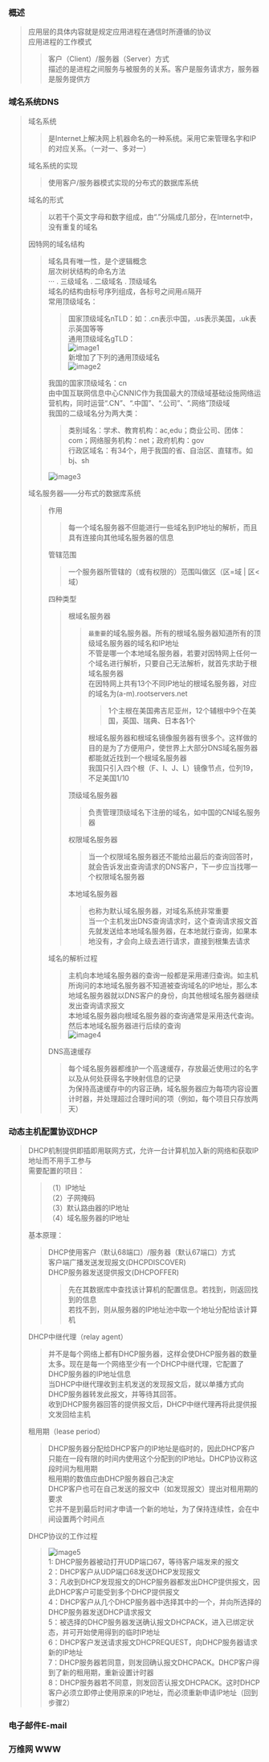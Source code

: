 ### 概述  
> 应用层的具体内容就是规定应用进程在通信时所遵循的协议  
> 应用进程的工作模式
>> 客户（Client）/服务器（Server）方式  
>> 描述的是进程之间服务与被服务的关系。客户是服务请求方，服务器是服务提供方  
>
### 域名系统DNS  
> 域名系统  
>> 是Internet上解决网上机器命名的一种系统。采用它来管理名字和IP的对应关系。（一对一、多对一）  
>
> 域名系统的实现  
>> 使用客户/服务器模式实现的分布式的数据库系统  
>
> 域名的形式   
>> 以若干个英文字母和数字组成，由“.”分隔成几部分，在Internet中，没有重复的域名  
>
> 因特网的域名结构  
>> 域名具有唯一性，是个逻辑概念  
>> 层次树状结构的命名方法  
>> ··· . 三级域名 . 二级域名 . 顶级域名  
>> 域名的结构由标号序列组成，各标号之间用`点`隔开  
>> 常用顶级域名：  
>>> 国家顶级域名nTLD：如：.cn表示中国，.us表示美国，.uk表示英国等等  
>>> 通用顶级域名gTLD：  
![image1](https://github.com/onshero/PCN/blob/picture/%E9%80%9A%E7%94%A8%E9%A1%B6%E7%BA%A7%E5%9F%9F%E5%90%8D.png)  
新增加了下列的通用顶级域名  
![image2](https://github.com/onshero/PCN/blob/picture/%E9%80%9A%E7%94%A8%E9%A1%B6%E7%BA%A7%E5%9F%9F%E5%90%8D2.png)  
>> 
>>我国的国家顶级域名：cn  
>> 由中国互联网信息中心CNNIC作为我国最大的顶级域基础设施网络运营机构，同时运营“.CN”、“.中国”、“.公司”、“.网络”顶级域  
>> 我国的二级域名分为两大类：  
>>> 类别域名：学术、教育机构：ac,edu；商业公司、团体：com；网络服务机构：net；政府机构：gov  
>>> 行政区域名：有34个，用于我国的省、自治区、直辖市。如bj、sh  
>>
>> ![image3](https://github.com/onshero/PCN/blob/picture/%E5%9B%A0%E7%89%B9%E7%BD%91%E7%9A%84%E5%9F%9F%E5%90%8D%E7%A9%BA%E9%97%B4.png)  
>
> 域名服务器——分布式的数据库系统  
>> 作用
>>> 每一个域名服务器不但能进行一些域名到IP地址的解析，而且具有连接向其他域名服务器的信息  
>>
>> 管辖范围  
>>> 一个服务器所管辖的（或有权限的）范围叫做区（区=域 | 区<域）  
>>
>> 四种类型  
>>> 根域名服务器  
>>>> `最重要`的域名服务器。所有的根域名服务器知道所有的顶级域名服务器的域名和IP地址  
>>>> 不管是哪一个本地域名服务器，若要对因特网上任何一个域名进行解析，只要自己无法解析，就首先求助于根域名服务器  
>>>> 在因特网上共有13个不同IP地址的根域名服务器，对应的域名为(a-m).rootservers.net    
>>>>> 1个主根在美国弗吉尼亚州，12个辅根中9个在美国，英国、瑞典、日本各1个  
>>>>
>>>> 根域名服务器和根域名镜像服务器有很多个。这样做的目的是为了方便用户，使世界上大部分DNS域名服务器都能就近找到一个根域名服务器  
>>>> 我国只引入四个根（F、I、J、L）镜像节点，位列19，不足美国1/10  
>>>
>>> 顶级域名服务器  
>>>> 负责管理顶级域名下注册的域名，如中国的CN域名服务器  
>>>
>>> 权限域名服务器  
>>>> 当一个权限域名服务器还不能给出最后的查询回答时，就会告诉发出查询请求的DNS客户，下一步应当找哪一个权限域名服务器  
>>>
>>> 本地域名服务器  
>>>> 也称为默认域名服务器，对域名系统非常重要  
>>>> 当一个主机发出DNS查询请求时，这个查询请求报文首先就发送给本地域名服务器，在本地就行查询，如果本地没有，才会向上级去进行请求，直接到根集去请求  
>>>
>>
>> 域名的解析过程  
>>> 主机向本地域名服务器的查询一般都是采用递归查询。如主机所询问的本地域名服务器不知道被查询域名的IP地址，那么本地域名服务器就以DNS客户的身份，向其他根域名服务器继续发出查询请求报文  
>>> 本地域名服务器向根域名服务器的查询通常是采用迭代查询。然后本地域名服务器进行后续的查询  
>>> ![image4](https://github.com/onshero/PCN/blob/picture/%E5%9F%9F%E5%90%8D%E8%A7%A3%E6%9E%90%E8%BF%87%E7%A8%8B.png)  
>>
>> DNS高速缓存  
>>> 每个域名服务器都维护一个高速缓存，存放最近使用过的名字以及从何处获得名字映射信息的记录  
>>> 为保持高速缓存中的内容正确，域名服务器应为每项内容设置计时器，并处理超过合理时间的项（例如，每个项目只存放两天）  
>>

### 动态主机配置协议DHCP  
> DHCP机制提供即插即用联网方式，允许一台计算机加入新的网络和获取IP地址而不用手工参与  
> 需要配置的项目：  
>> （1）IP地址  
>> （2）子网掩码  
>> （3）默认路由器的IP地址  
>> （4）域名服务器的IP地址  
>
> 基本原理：  
>> DHCP使用客户（默认68端口）/服务器（默认67端口）方式  
>> 客户端广播发送发现报文(DHCPDISCOVER)  
>> DHCP服务器发送提供报文(DHCPOFFER)  
>>> 先在其数据库中查找该计算机的配置信息。若找到，则返回找到的信息  
>>> 若找不到，则从服务器的IP地址池中取一个地址分配给该计算机  
>>
>
> DHCP中继代理（relay agent）  
>> 并不是每个网络上都有DHCP服务器，这样会使DHCP服务器的数量太多。现在是每一个网络至少有一个DHCP中继代理，它配置了DHCP服务器的IP地址信息  
>> 当DHCP中继代理收到主机发送的发现报文后，就以单播方式向DHCP服务器转发此报文，并等待其回答。  
收到DHCP服务器回答的提供报文后，DHCP中继代理再将此提供报文发回给主机  
>
> 租用期（lease period）  
>> DHCP服务器分配给DHCP客户的IP地址是临时的，因此DHCP客户只能在一段有限的时间内使用这个分配到的IP地址。DHCP协议称这段时间为租用期  
>> 租用期的数值应由DHCP服务器自己决定  
>> DHCP客户也可在自己发送的报文中（如发现报文）提出对租用期的要求  
>> 它并不是到最后时间才申请一个新的地址，为了保持连续性，会在中间设置两个时间点  
>
> DHCP协议的工作过程  
>> ![image5](https://github.com/onshero/PCN/blob/picture/DHCP%E5%8D%8F%E8%AE%AE%E7%9A%84%E5%B7%A5%E4%BD%9C%E8%BF%87%E7%A8%8B.png)  
>> 1: DHCP服务器被动打开UDP端口67，等待客户端发来的报文  
>> 2：DHCP客户从UDP端口68发送DHCP发现报文  
>> 3：凡收到DHCP发现报文的DHCP服务器都发出DHCP提供报文，因此DHCP客户可能受到多个DHCP提供报文  
>> 4：DHCP客户从几个DHCP服务器中选择其中的一个，并向所选择的DHCP服务器发送DHCP请求报文  
>> 5：被选择的DHCP服务器发送确认报文DHCPACK，进入已绑定状态，并可开始使用得到的临时IP地址  
>> 6：DHCP客户发送请求报文DHCPREQUEST，向DHCP服务器请求新的IP地址  
>> 7：DHCP服务器若同意，则发回确认报文DHCPACK。DHCP客户得到了新的租用期，重新设置计时器  
>> 8：DHCP服务器若不同意，则发回否认报文DHCPACK。这时DHCP客户必须立即停止使用原来的IP地址，而必须重新申请IP地址（回到步骤2）  
>
### 电子邮件E-mail  
### 万维网 WWW  
